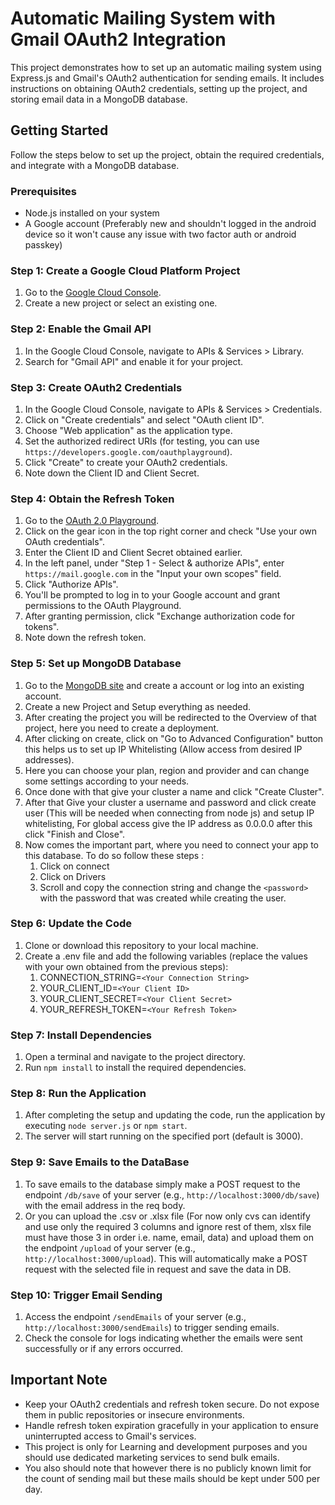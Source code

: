 # Automatic Mailing System with Gmail OAuth2 Integration

This project demonstrates how to set up an automatic mailing system using Express.js and Gmail's OAuth2 authentication for sending emails. It includes instructions on obtaining OAuth2 credentials, setting up the project, and storing email data in a MongoDB database.

## Getting Started

Follow the steps below to set up the project, obtain the required credentials, and integrate with a MongoDB database.

### Prerequisites

- Node.js installed on your system
- A Google account (Preferably new and shouldn't logged in the android device so it won't cause any issue with two factor auth or android passkey)

### Step 1: Create a Google Cloud Platform Project

1. Go to the [Google Cloud Console](https://console.cloud.google.com/).
2. Create a new project or select an existing one.

### Step 2: Enable the Gmail API

1. In the Google Cloud Console, navigate to APIs & Services > Library.
2. Search for "Gmail API" and enable it for your project.

### Step 3: Create OAuth2 Credentials

1. In the Google Cloud Console, navigate to APIs & Services > Credentials.
2. Click on "Create credentials" and select "OAuth client ID".
3. Choose "Web application" as the application type.
4. Set the authorized redirect URIs (for testing, you can use `https://developers.google.com/oauthplayground`).
5. Click "Create" to create your OAuth2 credentials.
6. Note down the Client ID and Client Secret.

### Step 4: Obtain the Refresh Token

1. Go to the [OAuth 2.0 Playground](https://developers.google.com/oauthplayground).
2. Click on the gear icon in the top right corner and check "Use your own OAuth credentials".
3. Enter the Client ID and Client Secret obtained earlier.
4. In the left panel, under "Step 1 - Select & authorize APIs", enter `https://mail.google.com` in the "Input your own scopes" field.
5. Click "Authorize APIs".
6. You'll be prompted to log in to your Google account and grant permissions to the OAuth Playground.
7. After granting permission, click "Exchange authorization code for tokens".
8. Note down the refresh token.

### Step 5: Set up MongoDB Database

1. Go to the [MongoDB site](https://www.mongodb.com/) and create a account or log into an existing account.
2. Create a new Project and Setup everything as needed.
3. After creating the project you will be redirected to the Overview of that project, here you need to create a deployment.
4. After clicking on create, click on "Go to Advanced Configuration" button this helps us to set up IP Whitelisting (Allow access from desired IP addresses).
5. Here you can choose your plan, region and provider and can change some settings according to your needs.
6. Once done with that give your cluster a name and click "Create Cluster".
7. After that Give your cluster a username and password and click create user (This will be needed when connecting from node js) and setup IP whitelisting, For global access give the IP address as 0.0.0.0 after this click "Finish and Close".
7. Now comes the important part, where you need to connect  your app to this database. To do so follow these steps :
    1. Click on connect
    2. Click on Drivers
    3. Scroll and copy the connection string and change the `<password>` with the password that was created while creating the user.


### Step 6: Update the Code

1. Clone or download this repository to your local machine.
2. Create a .env file and  add the following variables (replace the values with your own obtained from the previous steps):
    1. CONNECTION_STRING=`<Your Connection String>`
    2. YOUR_CLIENT_ID=`<Your Client ID>`
    3. YOUR_CLIENT_SECRET=`<Your Client Secret>`
    4. YOUR_REFRESH_TOKEN=`<Your Refresh Token>`

### Step 7: Install Dependencies

1. Open a terminal and navigate to the project directory.
2. Run `npm install` to install the required dependencies.

### Step 8: Run the Application

1. After completing the setup and updating the code, run the application by executing `node server.js` or `npm start`.
2. The server will start running on the specified port (default is 3000).

### Step 9: Save Emails to the DataBase

1. To save emails to the database simply make a POST request to the endpoint `/db/save` of your server (e.g., `http://localhost:3000/db/save`) with the email address in the req body.
2. Or you can upload the .csv or .xlsx file (For now only cvs can identify and use only the required 3 columns and ignore rest of them, xlsx file must have those 3 in order i.e. name, email, data) and upload them on the endpoint `/upload` of your server (e.g., `http://localhost:3000/upload`). This will automatically make a POST request with the selected file in request and save the data in DB.

### Step 10: Trigger Email Sending

1. Access the endpoint `/sendEmails` of your server (e.g., `http://localhost:3000/sendEmails`) to trigger sending emails.
2. Check the console for logs indicating whether the emails were sent successfully or if any errors occurred.

## Important Note

- Keep your OAuth2 credentials and refresh token secure. Do not expose them in public repositories or insecure environments.
- Handle refresh token expiration gracefully in your application to ensure uninterrupted access to Gmail's services.
- This project is only for Learning and development purposes and you should use dedicated marketing services to send bulk emails.
- You also should note that however there is no publicly known limit for the count of sending mail but these mails should be kept under 500 per day.
